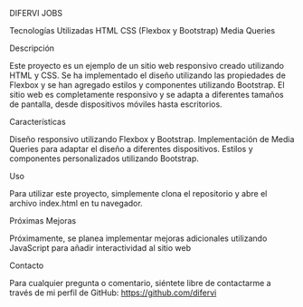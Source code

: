 DIFERVI JOBS


Tecnologías Utilizadas
HTML
CSS (Flexbox y Bootstrap)
Media Queries

Descripción

Este proyecto es un ejemplo de un sitio web responsivo creado utilizando HTML y CSS. Se ha implementado el diseño utilizando las propiedades de Flexbox y se han agregado estilos y componentes utilizando Bootstrap. El sitio web es completamente responsivo y se adapta a diferentes tamaños de pantalla, desde dispositivos móviles hasta escritorios.

Características

Diseño responsivo utilizando Flexbox y Bootstrap.
Implementación de Media Queries para adaptar el diseño a diferentes dispositivos.
Estilos y componentes personalizados utilizando Bootstrap.

Uso

Para utilizar este proyecto, simplemente clona el repositorio y abre el archivo index.html en tu navegador.

Próximas Mejoras

Próximamente, se planea implementar mejoras adicionales utilizando JavaScript para añadir interactividad al sitio web

Contacto

Para cualquier pregunta o comentario, siéntete libre de contactarme a través de mi perfil de GitHub: https://github.com/difervi